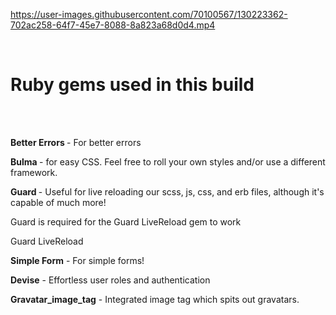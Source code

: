 

https://user-images.githubusercontent.com/70100567/130223362-702ac258-64f7-45e7-8088-8a823a68d0d4.mp4


<br />

<H1> Ruby gems used in this build </h1> <br /> <br />

<b>Better Errors </b> - For better errors <br />

<b> Bulma </b> - for easy CSS. Feel free to roll your own styles and/or use a different framework.<br />

<b>Guard </b > - Useful for live reloading our scss, js, css, and erb files, although it's capable of much more!<br />

  Guard is required for the Guard LiveReload gem to work

  Guard LiveReload

<b>Simple Form</b> - For simple forms!<br />

<b>Devise</b> - Effortless user roles and authentication<br />

<b>Gravatar_image_tag</b> - Integrated image tag which spits out gravatars.<br />

